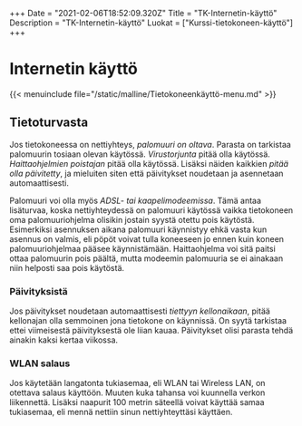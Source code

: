+++
Date = "2021-02-06T18:52:09.320Z"
Title = "TK-Internetin-käyttö"
Description = "TK-Internetin-käyttö"
Luokat = ["Kurssi-tietokoneen-käyttö"]
+++

Internetin käyttö
=================

{{< menuinclude file="/static/malline/Tietokoneenkäyttö-menu.md" >}}

Tietoturvasta
-------------

Jos tietokoneessa on nettiyhteys, *palomuuri on oltava*. Parasta on
tarkistaa palomuurin tosiaan olevan käytössä. *Virustorjunta* pitää olla
käytössä. *Haittaohjelmien poistajan* pitää olla käytössä. Lisäksi
näiden kaikkien *pitää olla päivitetty*, ja mieluiten siten että
päivitykset noudetaan ja asennetaan automaattisesti.

Palomuuri voi olla myös *ADSL- tai kaapelimodeemissa*. Tämä antaa
lisäturvaa, koska nettiyhteydessä on palomuuri käytössä vaikka
tietokoneen oma palomuuriohjelma olisikin jostain syystä otettu pois
käytöstä. Esimerkiksi asennuksen aikana palomuuri käynnistyy ehkä vasta
kun asennus on valmis, eli pöpöt voivat tulla koneeseen jo ennen kuin
koneen palomuuriohjelmaa pääsee käynnistämään. Haittaohjelma voi sitä
paitsi ottaa palomuurin pois päältä, mutta modeemin palomuuria se ei
ainakaan niin helposti saa pois käytöstä.

### Päivityksistä

Jos päivitykset noudetaan automaattisesti *tiettyyn kellonaikaan*, pitää
kellonajan olla semmoinen jona tietokone on käynnissä. On syytä
tarkistaa ettei viimeisestä päivityksestä ole liian kauaa. Päivitykset
olisi parasta tehdä ainakin kaksi kertaa viikossa.

### WLAN salaus

Jos käytetään langatonta tukiasemaa, eli WLAN tai Wireless LAN, on
otettava salaus käyttöön. Muuten kuka tahansa voi kuunnella verkon
liikennettä. Lisäksi naapurit 100 metrin säteellä voivat käyttää samaa
tukiasemaa, eli mennä nettiin sinun nettiyhteyttäsi käyttäen.
